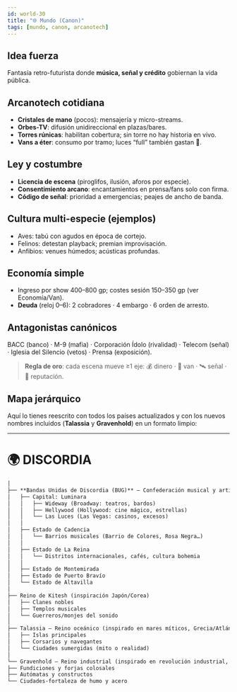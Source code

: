 ```yaml
---
id: world-30
title: "🌐 Mundo (Canon)"
tags: [mundo, canon, arcanotech]
---
```

## Idea fuerza
Fantasía retro-futurista donde **música, señal y crédito** gobiernan la vida pública.
## Arcanotech cotidiana
- **Cristales de mano** (pocos): mensajería y micro-streams.
- **Orbes-TV**: difusión unidireccional en plazas/bares.
- **Torres rúnicas**: habilitan cobertura; sin torre no hay historia en vivo.
- **Vans a éter**: consumo por tramo; luces “full” también gastan 💎.

## Ley y costumbre
- **Licencia de escena** (piroglifos, ilusión, aforos por especie).
- **Consentimiento arcano**: encantamientos en prensa/fans solo con firma.
- **Código de señal**: prioridad a emergencias; peajes de ancho de banda.

## Cultura multi-especie (ejemplos)
- Aves: tabú con agudos en época de cortejo.
- Felinos: detestan playback; premian improvisación.
- Anfibios: venues húmedos; acústicas profundas.

## Economía simple
- Ingreso por show 400–800 gp; costes sesión 150–350 gp (ver Economía/Van).
- **Deuda** (reloj 0–6): 2 cobradores · 4 embargo · 6 orden de arresto.

## Antagonistas canónicos
BACC (banco) · M-9 (mafia) · Corporación Ídolo (rivalidad) · Telecom (señal) · Iglesia del Silencio (vetos) · Prensa (exposición).

> **Regla de oro**: cada escena mueve ≥1 eje: 💰 dinero · 🚌 van · 🛰 señal · 🔔 reputación.

## Mapa jerárquico



Aquí lo tienes reescrito con todos los países actualizados y con los nuevos nombres incluidos (**Talassia** y **Gravenhold**) en un formato limpio:

---

# 🌍 DISCORDIA

```txt
│
├── **Bandas Unidas de Discordia (BUG)** — Confederación musical y artística
│   ├── Capital: Luminara
│   │   ├── Wideway (Broadway: teatros, bardos)
│   │   ├── Hellywood (Hollywood: cine mágico, estrellas)
│   │   └── Las Luces (Las Vegas: casinos, excesos)
│   │
│   ├── Estado de Cadencia
│   │   └── Barrios musicales (Barrio de Colores, Rosa Negra…)
│   │
│   ├── Estado de La Reina
│   │   └── Distritos internacionales, cafés, cultura bohemia
│   │
│   ├── Estado de Montemirada
│   ├── Estado de Puerto Bravío
│   └── Estado de Altavilla
│
├── Reino de Kitesh (inspiración Japón/Corea)
│   ├── Clanes nobles
│   ├── Templos musicales
│   └── Guerreros/monjes del sonido
│
├── Talassia — Reino oceánico (inspirado en mares míticos, Grecia/Atlántida)
│   ├── Islas principales
│   ├── Corsarios y navegantes
│   └── Ciudades sumergidas (mito o realidad)
│
└── Gravenhold — Reino industrial (inspirado en revolución industrial, Europa victoriana, etc.)
├── Fundiciones y forjas colosales
├── Autómatas y constructos
└── Ciudades-fortaleza de humo y acero

```
